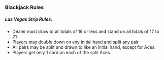 ### Blackjack Rules
##### Las Vegas Strip Rules:
* Dealer must draw to all totals of 16 or less and stand on all totals of 17 to 21.
* Players may double down on any initial hand and split any pair.
* All pairs may be split and drawn to like an initial hand, except for Aces.
* Players get only 1 card on each of the split Aces.
